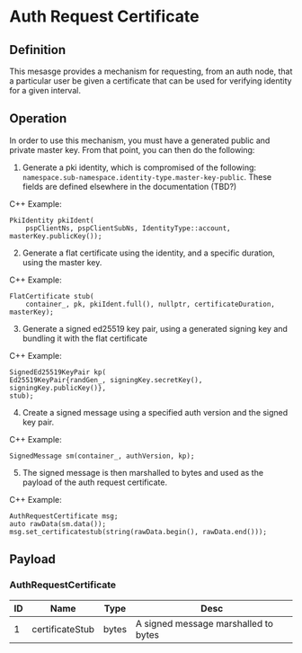 # Auth Request Certificate

## Definition

This mesasge provides a mechanism for requesting, from an auth node, that a particular user be given a certificate that can be used for verifying identity for a given interval.

## Operation

In order to use this mechanism, you must have a generated public and private master key. From that point, you can then do the following:

1. Generate a pki identity, which is compromised of the following: `namespace.sub-namespace.identity-type.master-key-public`. These fields are defined elsewhere in the documentation (TBD?)

C++ Example:

```
PkiIdentity pkiIdent(
    pspClientNs, pspClientSubNs, IdentityType::account, masterKey.publicKey());
```

2. Generate a flat certificate using the identity, and a specific duration, using the master key.

C++ Example:

```
FlatCertificate stub(
    container_, pk, pkiIdent.full(), nullptr, certificateDuration, masterKey);
```

3. Generate a signed ed25519 key pair, using a generated signing key and bundling it with the flat certificate

C++ Example:

```
SignedEd25519KeyPair kp(
Ed25519KeyPair{randGen_, signingKey.secretKey(), signingKey.publicKey()},
stub);
```

4. Create a signed message using a specified auth version and the signed key pair.

C++ Example:

```
SignedMessage sm(container_, authVersion, kp);
```

5. The signed message is then marshalled to bytes and used as the payload of the auth request certificate.

C++ Example:

```
AuthRequestCertificate msg;
auto rawData(sm.data());
msg.set_certificatestub(string(rawData.begin(), rawData.end()));
```

## Payload

### AuthRequestCertificate

ID|Name|Type|Desc
--|----|----|----
1|certificateStub|bytes|A signed message marshalled to bytes
